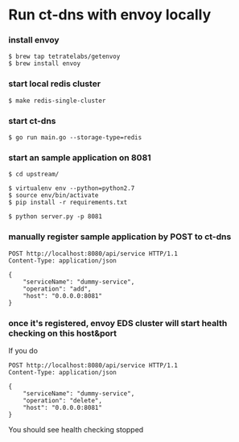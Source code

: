 # Run ct-dns with envoy locally

### install envoy

```
$ brew tap tetratelabs/getenvoy
$ brew install envoy
```

### start local redis cluster

```
$ make redis-single-cluster
```

### start ct-dns

```
$ go run main.go --storage-type=redis
```

### start an sample application on 8081

```
$ cd upstream/

$ virtualenv env --python=python2.7
$ source env/bin/activate
$ pip install -r requirements.txt

$ python server.py -p 8081
```

### manually register sample application by POST to ct-dns

```
POST http://localhost:8080/api/service HTTP/1.1
Content-Type: application/json

{
    "serviceName": "dummy-service",
    "operation": "add",
    "host": "0.0.0.0:8081"
}
```

### once it's registered, envoy EDS cluster will start health checking on this host&port

If you do

```
POST http://localhost:8080/api/service HTTP/1.1
Content-Type: application/json

{
    "serviceName": "dummy-service",
    "operation": "delete",
    "host": "0.0.0.0:8081"
}
```

You should see health checking stopped
